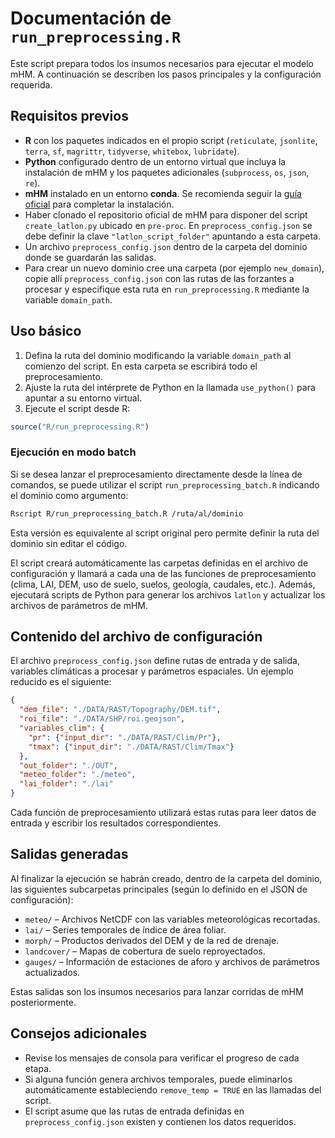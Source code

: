 # Documentación de `run_preprocessing.R`

Este script prepara todos los insumos necesarios para ejecutar el modelo mHM. A continuación se describen los pasos principales y la configuración requerida.

## Requisitos previos

- **R** con los paquetes indicados en el propio script (`reticulate`, `jsonlite`, `terra`, `sf`, `magrittr`, `tidyverse`, `whitebox`, `lubridate`).
- **Python** configurado dentro de un entorno virtual que incluya la instalación de mHM y los paquetes adicionales (`subprocess`, `os`, `json`, `re`).
- **mHM** instalado en un entorno **conda**. Se recomienda seguir la [guía oficial](https://mhm-ufz.org/guides/) para completar la instalación.
- Haber clonado el repositorio oficial de mHM para disponer del script `create_latlon.py` ubicado en `pre-proc`. En `preprocess_config.json` se debe definir la clave `"latlon_script_folder"` apuntando a esta carpeta.
- Un archivo `preprocess_config.json` dentro de la carpeta del dominio donde se guardarán las salidas.
- Para crear un nuevo dominio cree una carpeta (por ejemplo `new_domain`), copie allí `preprocess_config.json` con las rutas de las forzantes a procesar y especifique esta ruta en `run_preprocessing.R` mediante la variable `domain_path`.

## Uso básico

1. Defina la ruta del dominio modificando la variable `domain_path` al comienzo del script. En esta carpeta se escribirá todo el preprocesamiento.
2. Ajuste la ruta del intérprete de Python en la llamada `use_python()` para apuntar a su entorno virtual.
3. Ejecute el script desde R:

```R
source("R/run_preprocessing.R")
```

### Ejecución en modo batch

Si se desea lanzar el preprocesamiento directamente desde la línea de comandos,
se puede utilizar el script `run_preprocessing_batch.R` indicando el dominio
como argumento:

```bash
Rscript R/run_preprocessing_batch.R /ruta/al/dominio
```

Esta versión es equivalente al script original pero permite definir la ruta del
dominio sin editar el código.

El script creará automáticamente las carpetas definidas en el archivo de configuración y llamará a cada una de las funciones de preprocesamiento (clima, LAI, DEM, uso de suelo, suelos, geología, caudales, etc.). Además, ejecutará scripts de Python para generar los archivos `latlon` y actualizar los archivos de parámetros de mHM.

## Contenido del archivo de configuración

El archivo `preprocess_config.json` define rutas de entrada y de salida, variables climáticas a procesar y parámetros espaciales. Un ejemplo reducido es el siguiente:

```json
{
  "dem_file": "./DATA/RAST/Topography/DEM.tif",
  "roi_file": "./DATA/SHP/roi.geojson",
  "variables_clim": {
    "pr": {"input_dir": "./DATA/RAST/Clim/Pr"},
    "tmax": {"input_dir": "./DATA/RAST/Clim/Tmax"}
  },
  "out_folder": "./OUT",
  "meteo_folder": "./meteo",
  "lai_folder": "./lai"
}
```

Cada función de preprocesamiento utilizará estas rutas para leer datos de entrada y escribir los resultados correspondientes.

## Salidas generadas

Al finalizar la ejecución se habrán creado, dentro de la carpeta del dominio, las siguientes subcarpetas principales (según lo definido en el JSON de configuración):

- `meteo/` – Archivos NetCDF con las variables meteorológicas recortadas.
- `lai/` – Series temporales de índice de área foliar.
- `morph/` – Productos derivados del DEM y de la red de drenaje.
- `landcover/` – Mapas de cobertura de suelo reproyectados.
- `gauges/` – Información de estaciones de aforo y archivos de parámetros actualizados.

Estas salidas son los insumos necesarios para lanzar corridas de mHM posteriormente.

## Consejos adicionales

- Revise los mensajes de consola para verificar el progreso de cada etapa.
- Si alguna función genera archivos temporales, puede eliminarlos automáticamente estableciendo `remove_temp = TRUE` en las llamadas del script.
- El script asume que las rutas de entrada definidas en `preprocess_config.json` existen y contienen los datos requeridos.
